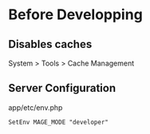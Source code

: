 # Before Developping

## Disables caches

System &gt; Tools &gt; Cache Management

## Server Configuration

app/etc/env.php

```xml
SetEnv MAGE_MODE "developer"
```



